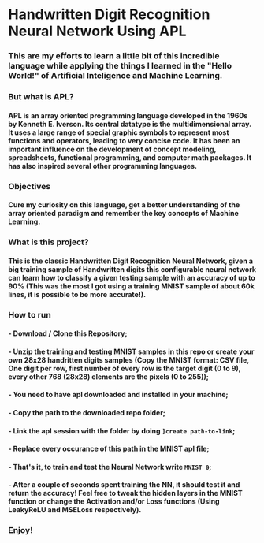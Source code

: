 # Handwritten Digit Recognition Neural Network Using APL

### This are my efforts to learn a little bit of this incredible language while applying the things I learned in the "Hello World!" of Artificial Inteligence and Machine Learning.

### But what is APL?
#### APL is an array oriented programming language developed in the 1960s by Kenneth E. Iverson. Its central datatype is the multidimensional array. It uses a large range of special graphic symbols to represent most functions and operators, leading to very concise code. It has been an important influence on the development of concept modeling, spreadsheets, functional programming, and computer math packages. It has also inspired several other programming languages.

### Objectives
#### Cure my curiosity on this language, get a better understanding of the array oriented paradigm and remember the key concepts of Machine Learning.

### What is this project?
#### This is the classic Handwritten Digit Recognition Neural Network, given a big training sample of Handwritten digits this configurable neural network can learn how to classify a given testing sample with an accuracy of up to 90% (This was the most I got using a training MNIST sample of about 60k lines, it is possible to be more accurate!).

### How to run
#### - Download / Clone this Repository;
#### - Unzip the training and testing MNIST samples in this repo or create your own 28x28 handritten digits samples (Copy the MNIST format: CSV file, One digit per row, first number of every row is the target digit (0 to 9), every other 768 (28x28) elements are the pixels (0 to 255));
#### - You need to have apl downloaded and installed in your machine;
#### - Copy the path to the downloaded repo folder;
#### - Link the apl session with the folder by doing `]create path-to-link`;
#### - Replace every occurance of this path in the MNIST apl file;
#### - That's it, to train and test the Neural Network write `MNIST ⍬`;
#### - After a couple of seconds spent training the NN, it should test it and return the accuracy! Feel free to tweak the hidden layers in the MNIST function or change the Activation and/or Loss functions (Using LeakyReLU and MSELoss respectively).

### Enjoy!
